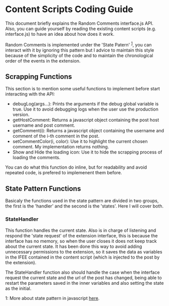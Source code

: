 # Content Scripts Coding Guide

This document briefly explains the Random Comments interface.js API. Also, you can guide yourself by reading the existing content scripts (e.g. interface.js) to have an idea about how does it work.

Random Comments is implemented under the 'State Patern' <sup>[1](#state-pattern)</sup>, you can interact with it by ignoring this pattern but I advice to maintain this style because of the simplicity of the code and to maintain the chronological order of the events in the extension.

## Scrapping Functions

This section is to mention some useful functions to implement before start interacting with the API:

- debugLog(args...): Prints the arguments if the debug global variable is true. Use it to avoid debugging logs when the user use the production version.
- getHostComment: Returns a javascript object containing the post host username and post comment.
- getComment(i): Returns a javascript object containing the username and comment of the i-th comment in the post.
- setCommentColor(i, color): Use it to highlight the current chosen comment. My implementation returns nothing.
- Show and Hide the loading icon: Use it to hide the scrapping process of loading the comments.

You can do what this function do inline, but for readability and avoid repeated code, is prefered to implemenent them before.


## State Pattern Functions

Basicaly the functions used in the state pattern are divided in two groups, the first is the 'handler' and the second is the 'states'. Here I will cover both.

### StateHandler

This function handles the current state. Also is in charge of listening and respond the 'state request' of the extension interface, this is because the interface has no memory, so when the user closes it does not keep track about the current state. It has been done this way to avoid adding unnecessary permissions to the extension, so it saves the data as variables in the IFEE contained in the content script (which is injected to the post by the extension).

The StateHandler function also should handle the case when the interface request the current state and the url of the post has changed, being able to restart the parameters saved in the inner variables and also setting the state as the initial.

<a name="state-pattern">1</a>: More about state pattern in javascript [here](https://www.dofactory.com/javascript/state-design-pattern).

